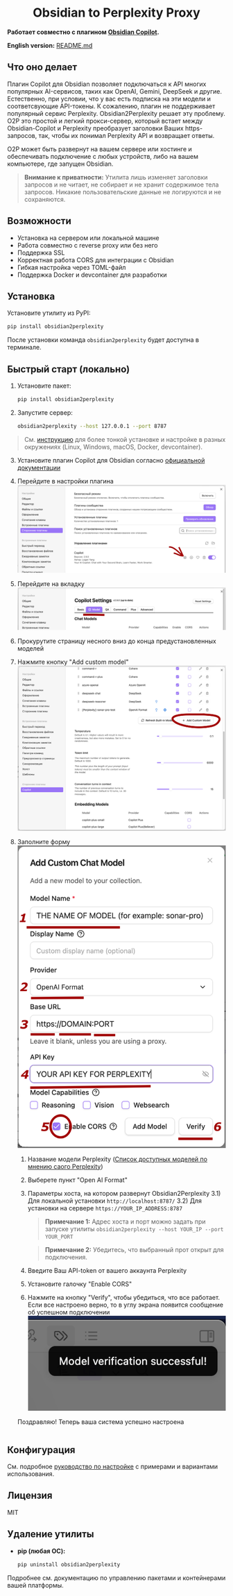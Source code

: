<h1 style="text-align: center;"> Obsidian to Perplexity Proxy </h1>

**Работает совместно с плагином [Obsidian Copilot](https://github.com/logancyang/obsidian-copilot).**

**English version:** [README.md](README.md)

## Что оно делает

Плагин Copilot для Obsidian позволяет подключаться к API многих популярных AI-сервисов, таких как OpenAI, Gemini, DeepSeek и другие. Естественно, при условии, что у вас есть подписка на эти модели и соответсвующие API-токены.
К сожалению, плагин не поддерживает популярный сервис Perplexity.
Obsidian2Perplexity решает эту проблему. O2P это простой и легкий прокси-сервер, который встает между Obsidian-Copilot и Perplexity преобразует заголовки Ваших https-запросов, так, чтобы их понимал Perplexity API и возвращает ответы.

O2P может быть развернут на вашем сервере или хостинге и обеспечивать подключение с любых устройств, либо на вашем компьютере, где запущен Obsidian. 

> **Внимание к приватности:** Утилита лишь изменяет заголовки запросов и не читает, не собирает и не хранит содержимое тела запросов. Никакие пользовательские данные не логируются и не сохраняются.

## Возможности
- Установка на сервером или локальной машине
- Работа совместно с reverse proxy или без него
- Поддержка SSL
- Корректная работа CORS для интеграции с Obsidian
- Гибкая настройка через TOML-файл
- Поддержка Docker и devcontainer для разработки

## Установка

Установите утилиту из PyPI:
```bash
pip install obsidian2perplexity
```

После установки команда `obsidian2perplexity` будет доступна в терминале.

## Быстрый старт (локально)

1. Установите пакет:
   ```bash
   pip install obsidian2perplexity
   ```

2. Запустите сервер:
   ```bash
   obsidian2perplexity --host 127.0.0.1 --port 8787
   ```

> См. [инструкцию](docs/configuration.rus.md) для более тонкой установке и настройке в разных окружениях (Linux, Windows, macOS, Docker, devcontainer).

3. Установите плагин Copilot для Obsidian согласно [официальной документации](https://github.com/logancyang/obsidian-copilot)

4. Перейдите в настройки плагина
![Переход в настройки](/docs/img/copilot_configure_step1_rus.png)

5. Перейдите на вкладку 
![Вкладка Model](/docs/img/copilot_configure_step2_rus.png)

6. Прокурутите страницу несного вниз до конца предустановленных моделей

7. Нажмите кнопку "Add custom model"
![Вкладка Model](/docs/img/copilot_configure_step3_rus.png)

8. Заполните форму
![Форма Model](/docs/img/copilot_configure_step4.png)
   1) Название модели Perplexity ([Список доступных моделей по мнению саого Perplexity](https://www.perplexity.ai/search/kakie-modeli-podderzhivaet-api-MCb_.seRSF2SbY91Wh6QjQ))
   2) Выберете пункт "Open AI Format"
   3) Параметры хоста, на котором развернут Obsidian2Perplexity
      3.1) Для локальной установки ```http://localhost:8787/```
      3.2) Для установки на сервере ```https://YOUR_IP_ADDRESS:8787```

      > **Примечание 1:** Адрес хоста и порт можно задать при запуске утилиты ```obsidian2perplexity --host YOUR_IP --port YOUR_PORT```

      > **Примечание 2:** Убедитесь, что выбранный прот открыт для подключения.
      
   4) Введите Ваш API-token от вашего аккаунта Perplexity

   5) Установите галочку "Enable CORS" 
   6) Нажмите на кнопку "Verify", чтобы убедиться, что все работает. Если все настроено верно, то в углу экрана появится сообщение об успешном подключении
   ![Успешное подключение](/docs/img/copilot_configure_success.png)

   Поздравляю! Теперь ваша система успешно настроена
   ```

## Конфигурация

См. подробное [руководство по настройке](docs/configuration.rus.md) с примерами и вариантами использования.

## Лицензия
MIT

## Удаление утилиты

- **pip (любая ОС):**
  ```bash
  pip uninstall obsidian2perplexity
  ```

Подробнее см. документацию по управлению пакетами и контейнерами вашей платформы.

